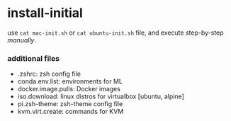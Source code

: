 # install-initial

use `cat mac-init.sh` or `cat ubuntu-init.sh` file, and execute step-by-step *manually*.


### additional files

- .zshrc: zsh config file
- conda.env.list: environments for ML
- docker.image.pulls: Docker images
- iso.download: linux distros for virtualbox [ubuntu, alpine]
- pi.zsh-theme: zsh-theme config file
- kvm.virt.create: commands for KVM
